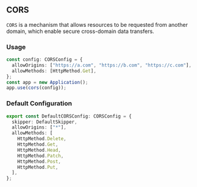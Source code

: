 ## CORS

`CORS` is a mechanism that allows resources to be requested from another domain,
which enable secure cross-domain data transfers.

### Usage

```ts
const config: CORSConfig = {
  allowOrigins: ["https://a.com", "https://b.com", "https://c.com"],
  allowMethods: [HttpMethod.Get],
};
const app = new Application();
app.use(cors(config));
```

### Default Configuration

```ts
export const DefaultCORSConfig: CORSConfig = {
  skipper: DefaultSkipper,
  allowOrigins: ["*"],
  allowMethods: [
    HttpMethod.Delete,
    HttpMethod.Get,
    HttpMethod.Head,
    HttpMethod.Patch,
    HttpMethod.Post,
    HttpMethod.Put,
  ],
};
```
